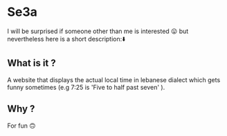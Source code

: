 # Se3a
I will be surprised if someone other than me is interested 😛 but nevertheless here is a short description:⬇️

## What is it ?
A website that displays the actual local time in lebanese dialect which gets funny sometimes (e.g 7:25 is 'Five to half past seven' ).

## Why ?
For fun 🙃
